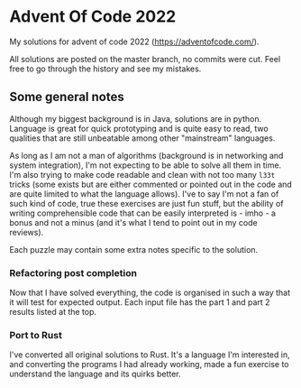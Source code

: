 # Advent Of Code 2022
My solutions for advent of code 2022 (https://adventofcode.com/).

All solutions are posted on the master branch, no commits were cut. Feel free to go through the history and see my 
mistakes.

## Some general notes
Although my biggest background is in Java, solutions are in python. Language is great for quick prototyping 
and is quite easy to read, two qualities that are still unbeatable among other "mainstream" languages.

As long as I am not a man of algorithms (background is in networking and system integration), I'm not expecting
to be able to solve all them in time. I'm also trying to make code readable and clean with not too many `l33t` tricks
(some exists but are either commented or pointed out in the code and are quite limited to what the language allows).
I've to say I'm not a fan of such kind of code, true these exercises are just fun stuff, but the ability of writing
comprehensible code that can be easily interpreted is - imho - a bonus and not a minus (and it's what I tend to point
out in my code reviews).

Each puzzle may contain some extra notes specific to the solution.

### Refactoring post completion
Now that I have solved everything, the code is organised in such a way that it will test for expected output. Each 
input file has the part 1 and part 2 results listed at the top.

### Port to Rust
I've converted all original solutions to Rust. It's a language I'm interested in, and converting the programs I had 
already working, made a fun exercise to understand the language and its quirks better. 